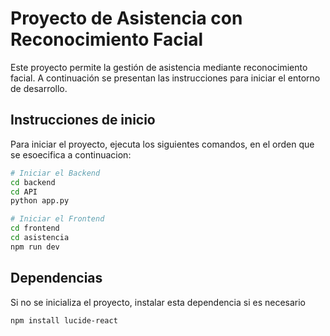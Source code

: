 # Proyecto de Asistencia con Reconocimiento Facial

Este proyecto permite la gestión de asistencia mediante reconocimiento facial. A continuación se presentan las instrucciones para iniciar el entorno de desarrollo.

## Instrucciones de inicio

Para iniciar el proyecto, ejecuta los siguientes comandos, en el orden que se esoecifica a continuacion:

```bash
# Iniciar el Backend
cd backend
cd API
python app.py

# Iniciar el Frontend
cd frontend
cd asistencia
npm run dev
```
## Dependencias 
Si no se inicializa el proyecto, instalar esta dependencia si es necesario
```bash
npm install lucide-react

